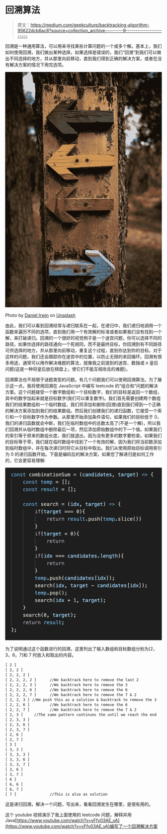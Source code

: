# 回溯算法

> 原文：<https://medium.com/geekculture/backtracking-algorithm-95622dcb6ac8?source=collection_archive---------9----------------------->

回溯是一种通用算法，可以用来寻找某些计算问题的一个或多个解。基本上，我们如何使用回溯，我们做出某种选择，如果选择是错误的，我们“回溯”到我们可以做出不同选择的地方，并从那里向前移动，直到我们得到正确的解决方案，或者在没有解决方案的情况下用完选项。

![](img/75e04951177562b593ca9c8461a81f1e.png)

Photo by [Daniel Irwin](https://unsplash.com/@metastudio35?utm_source=medium&utm_medium=referral) on [Unsplash](https://unsplash.com?utm_source=medium&utm_medium=referral)

由此，我们可以看到回溯经常与递归联系在一起，在递归中，我们递归地调用一个函数来遍历不同的选项，直到我们用一个有效解的标准或者如果我们没有找到一个解，来打破递归。回溯的一个很好的视觉例子是一个迷宫问题，你可以选择不同的路径，如果你选择的路径通向一个死胡同，而不是最终目标，你回溯到有不同路径可供选择的地方，并从那里向前移动，重复这个过程，直到你达到你的目标。对于这样的问题，我们还会跟踪你在迷宫中的位置，以防止无限的来回循环。回溯有很多用途，通常可以用作解决难题的算法，就像我之前提到的迷宫、数独或 n 皇后问题(这是一种将皇后放在棋盘上，使它们不能互相攻击的难题)。

回溯算法也不局限于谜题类型的问题。有几个问题我们可以使用回溯算法。为了展示这一点，我将使用回溯在 JavaScript 中编写 leetcode 的“组合和”问题的解决方案。这个问题接受一个数字数组和一个目标数字，我们的目标是返回一个数组，其中的数字加起来就是目标数字(我们可以重复数字)。我们首先需要创建两个数组我们的结果数组和一个临时数组，我们将添加和删除(回溯)直到我们得到一个正确的解决方案添加到我们的结果数组。然后我们创建我们的递归函数，它接受一个索引和一个目标数字作为参数。从那里开始添加条件语句，如果我们的目标低于 0，我们的递归函数就会中断，我们在临时数组中的总数太高了(不是一个解)，所以我们回溯并从临时数组中删除最后一项，然后添加原始数组中的下一个值。如果我们的索引等于原来的数组长度，我们就退出，因为没有更多的数字要检查。如果我们的目标等于零，我们就在临时数组中找到了一个有效的解，因为我们将当前数添加到临时数组中，并在每次递归时将它从目标中取出。我们从使用原始目标调用索引为 0 的递归函数开始。下面是编码后的解决方案，如果您了解递归是如何工作的，它会更容易理解:

![](img/da5522864a80242c819f1011370cb48b.png)

为了说明通过这个函数进行的回溯，这里列出了输入数组和目标数组分别为[2，3，6，7]和 7 时放入和取出的内容。

```
[ 2 ]
[ 2, 2 ]
[ 2, 2, 2 ]
[ 2, 2, 2, 2 ]      //We backtrack here to remove the last 2
[ 2, 2, 2, 3 ]      //We backtrack here to remove the 3
[ 2, 2, 2, 6 ]      //We backtrack here to remove the 6
[ 2, 2, 2, 7 ]      //We backtrack here to remove the 7 & 2
[ 2, 2, 3 ] //We push this as a solution & backtrack to remove the 3
[ 2, 2, 6 ]         //We backtrack here to remove the 6
[ 2, 2, 7 ]         //We backtrack here to remove the 7 & 2
[ 2, 3 ]     //The same pattern continues the until we reach the end
[ 2, 3, 3 ]
[ 2, 3, 6 ]
[ 2, 3, 7 ]
[ 2, 6 ]
[ 2, 7 ]
[ 3 ]
[ 3, 3 ]
[ 3, 3, 3 ]
[ 3, 3, 6 ]
[ 3, 3, 7 ]
[ 3, 6 ]
[ 3, 7 ]
[ 6 ]
[ 6, 6 ]
[ 6, 7 ]
[ 7 ]               //This is also as solution
```

这是递归回溯，解决一个问题，写出来，看看回溯发生在哪里，是很有用的。

这个 youtube 视频演示了我上面使用的 leetcode 问题，解释并用 Java[https://www.youtube.com/watch?v=yFfv03AE_vA](https://www.youtube.com/watch?v=yFfv03AE_vA)编写了一个回溯解决方案